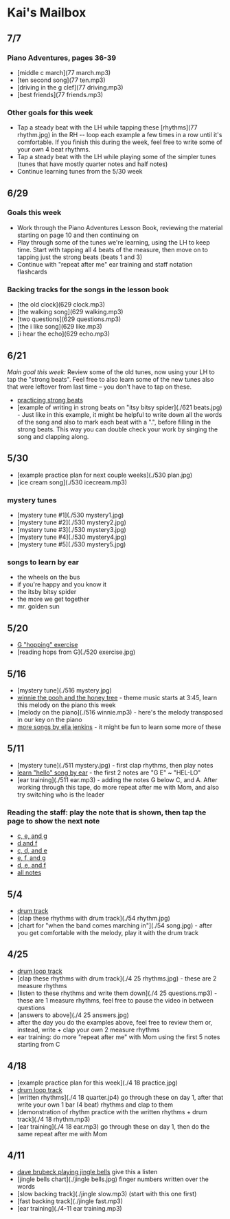 # Kai's Mailbox

## 7/7

### Piano Adventures, pages 36-39
- [middle c march](77 march.mp3)
- [ten second song](77 ten.mp3)
- [driving in the g clef](77 driving.mp3)
- [best friends](77 friends.mp3)

### Other goals for this week
- Tap a steady beat with the LH while tapping these [rhythms](77 rhythm.jpg) in the RH -- loop each example a few times in a row until it's comfortable. If you finish this during the week, feel free to write some of your own 4 beat rhythms.
- Tap a steady beat with the LH while playing some of the simpler tunes (tunes that have mostly quarter notes and half notes)
- Continue learning tunes from the 5/30 week

## 6/29

### Goals this week

- Work through the Piano Adventures Lesson Book, reviewing the material starting on page 10 and then continuing on
- Play through some of the tunes we're learning, using the LH to keep time. Start with tapping all 4 beats of the measure, then move on to tapping just the strong beats (beats 1 and 3)
- Continue with "repeat after me" ear training and staff notation flashcards

### Backing tracks for the songs in the lesson book
- [the old clock](629 clock.mp3)
- [the walking song](629 walking.mp3)
- [two questions](629 questions.mp3)
- [the i like song](629 like.mp3)
- [i hear the echo](629 echo.mp3)

## 6/21

*Main goal this week:* Review some of the old tunes, now using your LH to tap the "strong beats". Feel free to also learn some of the new tunes also that were leftover from last time – you don't have to tap on these.

- [practicing strong beats](https://youtu.be/kgV8WpZkXNk)
- [example of writing in strong beats on "itsy bitsy spider](./621 beats.jpg) - Just like in this example, it might be helpful to write down all the words of the song and also to mark each beat with a ".", before filling in the strong beats. This way you can double check your work by singing the song and clapping along.

## 5/30

- [example practice plan for next couple weeks](./530 plan.jpg)
- [ice cream song](./530 icecream.mp3)

### mystery tunes
- [mystery tune #1](./530 mystery1.jpg)
- [mystery tune #2](./530 mystery2.jpg)
- [mystery tune #3](./530 mystery3.jpg)
- [mystery tune #4](./530 mystery4.jpg)
- [mystery tune #5](./530 mystery5.jpg)

### songs to learn by ear
- the wheels on the bus
- if you're happy and you know it
- the itsby bitsy spider
- the more we get together
- mr. golden sun


## 5/20

- [G "hopping" exercise](https://youtu.be/scp93lwdCIY)
- [reading hops from G](./520 exercise.jpg)

## 5/16

- [mystery tune](./516 mystery.jpg)
- [winnie the pooh and the honey tree](https://archive.org/details/20190612143349) - theme music starts at 3:45, learn this melody on the piano this week
- [melody on the piano](./516 winnie.mp3) - here's the melody transposed in our key on the piano
- [more songs by ella jenkins](https://youtube.com/playlist?list=OLAK5uy_kC25EfJ_s0GN3cwdHGAeETripH8PH8jSg) - it might be fun to learn some more of these

## 5/11

- [mystery tune](./511 mystery.jpg) - first clap rhythms, then play notes
- [learn "hello" song by ear](https://www.youtube.com/watch?v=UibkX5tVDkI) - the first 2 notes are "G E" ~ "HEL-LO"
- [ear training](./511 ear.mp3) - adding the notes G below C, and A. After working through this tape, do more repeat after me with Mom, and also try switching who is the leader

### Reading the staff: play the note that is shown, then tap the page to show the next note
- [c, e, and g](./staff.html?notes=ceg)
- [d and  f](./staff.html?notes=df)
- [c, d, and e ](./staff.html?notes=cde)
- [e, f, and g](./staff.html?notes=efg)
- [d, e, and f](./staff.html?notes=def)
- [all notes](./staff.html?notes=cdefg)

## 5/4

- [drum track](./swing.m4a)
- [clap these rhythms with drum track](./54 rhythm.jpg)
- [chart for "when the band comes marching in"](./54 song.jpg) - after you get comfortable with the melody, play it with the drum track


## 4/25

- [drum loop track](./drums.m4a)
- [clap these rhythms with drum track](./4 25 rhythms.jpg) - these are 2 measure rhythms
- [listen to these rhythms and write them down](./4 25 questions.mp3) - these are 1 measure rhythms, feel free to pause the video in between questions
- [answers to above](./4 25 answers.jpg)
- after the day you do the examples above, feel free to review them or, instead, write + clap your own 2 measure rhythms
- ear training: do more "repeat after me" with Mom using the first 5 notes starting from C


## 4/18

- [example practice plan for this week](./4 18 practice.jpg)
- [drum loop track](./drums.m4a)
- [written rhythms](./4 18 quarter.jp4) go through these on day 1, after that write your own 1 bar (4 beat) rhythms and clap to them
- [demonstration of rhythm practice with the written rhythms + drum track](./4 18 rhythm.mp3) 
- [ear training](./4 18 ear.mp3) go through these on day 1, then do the same repeat after me with Mom

## 4/11

- [dave brubeck playing jingle bells](https://www.youtube.com/watch?v=6_V0NIsCiaE) give this a listen
- [jingle bells chart](./jingle bells.jpg) finger numbers written over the words
- [slow backing track](./jingle slow.mp3) (start with this one first)
- [fast backing track](./jingle fast.mp3)
- [ear training](./4-11 ear training.mp3)
